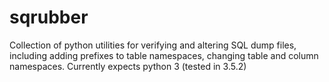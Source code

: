 # sqrubber
Collection of python utilities for verifying and altering SQL dump files, including adding prefixes to table namespaces, changing table and column namespaces.
Currently expects python 3 (tested in 3.5.2)
